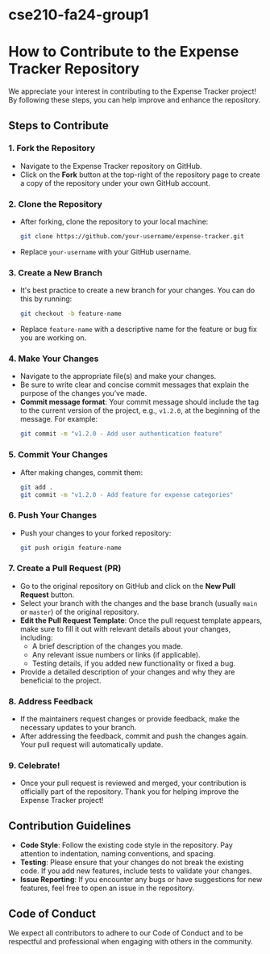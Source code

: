 # cse210-fa24-group1

# How to Contribute to the Expense Tracker Repository

We appreciate your interest in contributing to the Expense Tracker project! By following these steps, you can help improve and enhance the repository.

## Steps to Contribute

### 1. **Fork the Repository**
   - Navigate to the Expense Tracker repository on GitHub.
   - Click on the **Fork** button at the top-right of the repository page to create a copy of the repository under your own GitHub account.

### 2. **Clone the Repository**
   - After forking, clone the repository to your local machine:
     ```bash
     git clone https://github.com/your-username/expense-tracker.git
     ```
   - Replace `your-username` with your GitHub username.

### 3. **Create a New Branch**
   - It's best practice to create a new branch for your changes. You can do this by running:
     ```bash
     git checkout -b feature-name
     ```
   - Replace `feature-name` with a descriptive name for the feature or bug fix you are working on.

### 4. **Make Your Changes**
   - Navigate to the appropriate file(s) and make your changes.
   - Be sure to write clear and concise commit messages that explain the purpose of the changes you’ve made. 
   - **Commit message format**: Your commit message should include the tag to the current version of the project, e.g., `v1.2.0`, at the beginning of the message. For example:
     ```bash
     git commit -m "v1.2.0 - Add user authentication feature"
     ```

### 5. **Commit Your Changes**
   - After making changes, commit them:
     ```bash
     git add .
     git commit -m "v1.2.0 - Add feature for expense categories"
     ```

### 6. **Push Your Changes**
   - Push your changes to your forked repository:
     ```bash
     git push origin feature-name
     ```

### 7. **Create a Pull Request (PR)**
   - Go to the original repository on GitHub and click on the **New Pull Request** button.
   - Select your branch with the changes and the base branch (usually `main` or `master`) of the original repository.
   - **Edit the Pull Request Template**: Once the pull request template appears, make sure to fill it out with relevant details about your changes, including:
     - A brief description of the changes you made.
     - Any relevant issue numbers or links (if applicable).
     - Testing details, if you added new functionality or fixed a bug.
   - Provide a detailed description of your changes and why they are beneficial to the project.

### 8. **Address Feedback**
   - If the maintainers request changes or provide feedback, make the necessary updates to your branch.
   - After addressing the feedback, commit and push the changes again. Your pull request will automatically update.

### 9. **Celebrate!**
   - Once your pull request is reviewed and merged, your contribution is officially part of the repository. Thank you for helping improve the Expense Tracker project!

## Contribution Guidelines

- **Code Style**: Follow the existing code style in the repository. Pay attention to indentation, naming conventions, and spacing.
- **Testing**: Please ensure that your changes do not break the existing code. If you add new features, include tests to validate your changes.
- **Issue Reporting**: If you encounter any bugs or have suggestions for new features, feel free to open an issue in the repository.

## Code of Conduct

We expect all contributors to adhere to our Code of Conduct and to be respectful and professional when engaging with others in the community.


